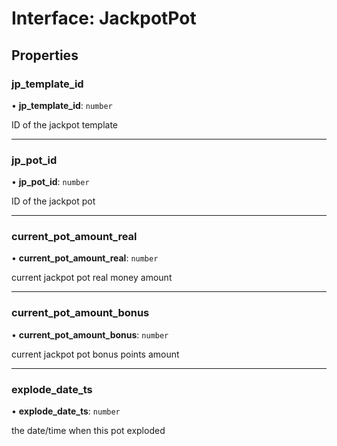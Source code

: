 # Interface: JackpotPot

## Properties

### jp\_template\_id

• **jp\_template\_id**: `number`

ID of the jackpot template

___

### jp\_pot\_id

• **jp\_pot\_id**: `number`

ID of the jackpot pot

___

### current\_pot\_amount\_real

• **current\_pot\_amount\_real**: `number`

current jackpot pot real money amount

___

### current\_pot\_amount\_bonus

• **current\_pot\_amount\_bonus**: `number`

current jackpot pot bonus points amount

___

### explode\_date\_ts

• **explode\_date\_ts**: `number`

the date/time when this pot exploded
